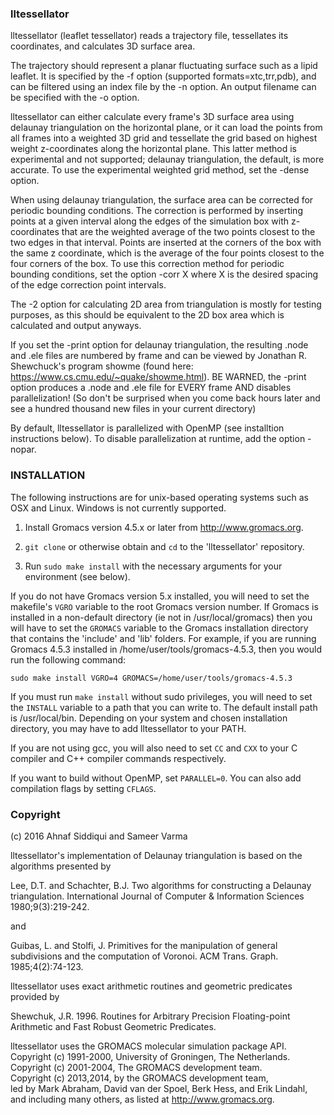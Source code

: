 ### lltessellator

lltessellator (leaflet tessellator) reads a trajectory file, tessellates its coordinates,
and calculates 3D surface area. 

The trajectory should represent a planar fluctuating surface such as a lipid leaflet.
It is specified by the -f option (supported formats=xtc,trr,pdb), and can be filtered using an index file
by the -n option. An output filename can be specified with the -o option. 

lltessellator can either calculate every frame's 3D surface area using delaunay triangulation on the horizontal plane,
or it can load the points from all frames into a weighted 3D grid and tessellate the grid
based on highest weight z-coordinates along the horizontal plane.
This latter method is experimental and not supported; delaunay triangulation, the default, is more accurate.
To use the experimental weighted grid method, set the -dense option. 

When using delaunay triangulation, the surface area can be corrected for periodic bounding conditions.
The correction is performed by inserting points at a given interval along the edges of the simulation box
with z-coordinates that are the weighted average of the two points closest to the two edges in that interval.
Points are inserted at the corners of the box with the same z coordinate, which is the average of the four points
closest to the four corners of the box.
To use this correction method for periodic bounding conditions, set the option -corr X
where X is the desired spacing of the edge correction point intervals. 

The -2 option for calculating 2D area from triangulation is mostly for testing purposes,
as this should be equivalent to the 2D box area which is calculated and output anyways. 

If you set the -print option for delaunay triangulation, the resulting .node and .ele files are numbered by frame 
and can be viewed by Jonathan R. Shewchuck's program showme (found here: https://www.cs.cmu.edu/~quake/showme.html).
BE WARNED, the -print option produces a .node and .ele file for EVERY frame AND disables parallelization!
(So don't be surprised when you come back hours later and see a hundred thousand new files in your current directory)

By default, lltessellator is parallelized with OpenMP (see installtion instructions below).
To disable parallelization at runtime, add the option -nopar.

### INSTALLATION

The following instructions are for unix-based operating systems such as OSX and Linux.
Windows is not currently supported.

1. Install Gromacs version 4.5.x or later from http://www.gromacs.org.

2. `git clone` or otherwise obtain and `cd` to the 'lltessellator' repository.

3. Run `sudo make install` with the necessary arguments for your environment (see below).

If you do not have Gromacs version 5.x installed, you will need to set the makefile's `VGRO`
variable to the root Gromacs version number.
If Gromacs is installed in a non-default directory (ie not in /usr/local/gromacs)
then you will have to set the `GROMACS` variable to the Gromacs installation directory
that contains the 'include' and 'lib' folders.
For example, if you are running Gromacs 4.5.3 installed in /home/user/tools/gromacs-4.5.3,
then you would run the following command:

`sudo make install VGRO=4 GROMACS=/home/user/tools/gromacs-4.5.3`

If you must run `make install` without sudo privileges, you will need to set the `INSTALL`
variable to a path that you can write to. 
The default install path is /usr/local/bin. Depending on your system and chosen installation directory,
you may have to add lltessellator to your PATH. 

If you are not using gcc, you will also need to set `CC` and `CXX`
to your C compiler and C++ compiler commands respectively.

If you want to build without OpenMP, set `PARALLEL=0`. You can also add compilation flags by setting `CFLAGS`.

### Copyright 
(c) 2016 Ahnaf Siddiqui and Sameer Varma 

lltessellator's implementation of Delaunay triangulation is based on the algorithms presented by 

Lee, D.T. and Schachter, B.J. Two algorithms for constructing a Delaunay triangulation.
International Journal of Computer & Information Sciences 1980;9(3):219-242. 

and 

Guibas, L. and Stolfi, J. Primitives for the manipulation of general subdivisions and the computation of Voronoi.
ACM Trans. Graph. 1985;4(2):74-123. 

lltessellator uses exact arithmetic routines and geometric predicates provided by 

Shewchuk, J.R. 1996. Routines for Arbitrary Precision Floating-point Arithmetic and Fast Robust Geometric Predicates.

lltessellator uses the GROMACS molecular simulation package API.  
Copyright (c) 1991-2000, University of Groningen, The Netherlands.  
Copyright (c) 2001-2004, The GROMACS development team.  
Copyright (c) 2013,2014, by the GROMACS development team,  
led by Mark Abraham, David van der Spoel, Berk Hess, and Erik Lindahl,  
and including many others, as listed at http://www.gromacs.org.